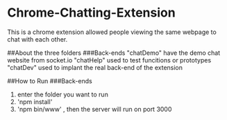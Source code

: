 # Chrome-Chatting-Extension
This is a chrome extension allowed people viewing the same webpage to chat with each other.

##About the three folders
###Back-ends
"chatDemo" have the demo chat website from socket.io
"chatHelp" used to test funcitions or prototypes
"chatDev"  used to implant the real back-end of the extension

##How to Run
###Back-ends
1. enter the folder you want to run
2. 'npm install'
3. 'npm bin/www' , then the server will run on port 3000
